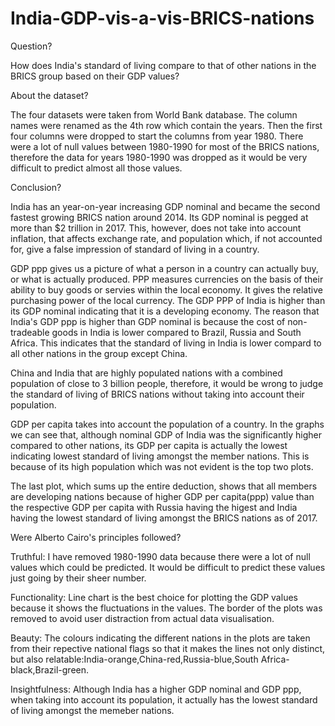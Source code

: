 # India-GDP-vis-a-vis-BRICS-nations
Question?

How does India's standard of living compare to that of other nations in the BRICS group based on their GDP values?

About the dataset?

The four datasets were taken from World Bank database. The column names were renamed as the 4th row which contain the years. Then the first four columns were dropped to start the columns from year 1980. There were a lot of null values between 1980-1990 for most of the BRICS nations, therefore the data for years 1980-1990 was dropped as it would be very difficult to predict almost all those values.

Conclusion?

India has an year-on-year increasing GDP nominal and became the second fastest growing BRICS nation around 2014. Its GDP nominal is pegged at more than $2 trillion in 2017. This, however, does not take into account inflation, that affects exchange rate, and population which, if not accounted for, give a false impression of standard of living in a country.

GDP ppp gives us a picture of what a person in a country can actually buy, or what is actually produced. PPP measures currencies on the basis of their ability to buy goods or servies within the local economy. It gives the relative purchasing power of the local currency. The GDP PPP of India is higher than its GDP nominal indicating that it is a developing economy. The reason that India's GDP ppp is higher than GDP nominal is because the cost of non-tradeable goods in India is lower compared to Brazil, Russia and South Africa. This indicates that the standard of living in India is lower compard to all other nations in the group except China.

China and India that are highly populated nations with a combined population of close to 3 billion people, therefore, it would be wrong to judge the standard of living of BRICS nations without taking into account their population.

GDP per capita takes into account the population of a country. In the graphs we can see that, although nominal GDP of India was the significantly higher compared to other nations, its GDP per capita is actually the lowest indicating lowest standard of living amongst the member nations. This is because of its high population which was not evident is the top two plots.

The last plot, which sums up the entire deduction, shows that all members are developing nations because of higher GDP per capita(ppp) value than the respective GDP per capita with Russia having the higest and India having the lowest standard of living amongst the BRICS nations as of 2017.

Were Alberto Cairo's principles followed?

Truthful: I have removed 1980-1990 data because there were a lot of null values which could be predicted. It would be difficult to predict these values just going by their sheer number.

Functionality: Line chart is the best choice for plotting the GDP values because it shows the fluctuations in the values. The border of the plots was removed to avoid user distraction from actual data visualisation.

Beauty: The colours indicating the different nations in the plots are taken from their repective national flags so that it makes the lines not only distinct, but also relatable:India-orange,China-red,Russia-blue,South Africa-black,Brazil-green.

Insightfulness: Although India has a higher GDP nominal and GDP ppp, when taking into account its population, it actually has the lowest standard of living amongst the memeber nations.


